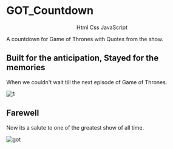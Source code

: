 # GOT_Countdown

<p align="center">Html Css JavaScript</p>

A countdown for Game of Thrones with Quotes from the show.

## Built for the anticipation, Stayed for the memories

When we couldn't wait till the next episode of Game of Thrones.

![1](https://user-images.githubusercontent.com/19146537/65634663-bbd24780-dfac-11e9-9253-4cedff254915.png)


## Farewell

Now its a salute to one of the greatest show of all time.

![got](https://user-images.githubusercontent.com/19146537/65634863-30a58180-dfad-11e9-8a40-943106eeb2f9.png)
